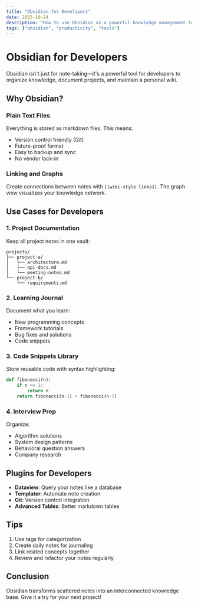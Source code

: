 ```yaml
---
title: "Obsidian for Developers"
date: 2025-10-24
description: "How to use Obsidian as a powerful knowledge management tool for coding"
tags: ["obsidian", "productivity", "tools"]
---
```


# Obsidian for Developers

Obsidian isn't just for note-taking—it's a powerful tool for developers to organize knowledge, document projects, and maintain a personal wiki.

## Why Obsidian?

### Plain Text Files

Everything is stored as markdown files. This means:

- Version control friendly (Git)
- Future-proof format
- Easy to backup and sync
- No vendor lock-in

### Linking and Graphs

Create connections between notes with `[[wiki-style links]]`. The graph view visualizes your knowledge network.

## Use Cases for Developers

### 1. Project Documentation

Keep all project notes in one vault:

```
projects/
├── project-a/
│   ├── architecture.md
│   ├── api-docs.md
│   └── meeting-notes.md
└── project-b/
    └── requirements.md
```

### 2. Learning Journal

Document what you learn:

- New programming concepts
- Framework tutorials
- Bug fixes and solutions
- Code snippets

### 3. Code Snippets Library

Store reusable code with syntax highlighting:

```python
def fibonacci(n):
    if n <= 1:
        return n
    return fibonacci(n-1) + fibonacci(n-2)
```

### 4. Interview Prep

Organize:

- Algorithm solutions
- System design patterns
- Behavioral question answers
- Company research

## Plugins for Developers

- **Dataview**: Query your notes like a database
- **Templater**: Automate note creation
- **Git**: Version control integration
- **Advanced Tables**: Better markdown tables

## Tips

1. Use tags for categorization
2. Create daily notes for journaling
3. Link related concepts together
4. Review and refactor your notes regularly

## Conclusion

Obsidian transforms scattered notes into an interconnected knowledge base. Give it a try for your next project!
